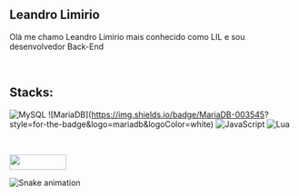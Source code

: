 ## Leandro Limirio

Olá me chamo Leandro Limirio mais conhecido como LIL e sou desenvolvedor Back-End

<br />

## Stacks:
![MySQL](https://img.shields.io/badge/mysql-%2300f.svg?style=for-the-badge&logo=mysql&logoColor=white) 
![MariaDB](https://img.shields.io/badge/MariaDB-003545? style=for-the-badge&logo=mariadb&logoColor=white)
![JavaScript](https://img.shields.io/badge/javascript-%23323330.svg?style=for-the-badge&logo=javascript&logoColor=%23F7DF1E) 
![Lua](https://img.shields.io/badge/lua-%232C2D72.svg?style=for-the-badge&logo=lua&logoColor=white) 

<br />

<p align="left">
  <img width="100" height="27" src="https://komarev.com/ghpvc/?username=LIL&color=blue&style=flat-square&label=Views">
</p>
 
![Snake animation](https://github.com/combo0001/combo0001/blob/output/github-contribution-grid-snake.svg)
